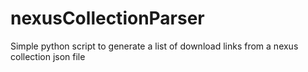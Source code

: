 # nexusCollectionParser
Simple python script to generate a list of download links from a nexus collection json file
